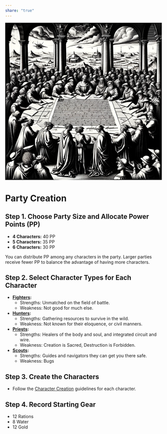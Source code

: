 ```yaml
---  
share: "true"  
---  
```

  
![Pasted image 20240126234913](./Pasted%20image%2020240126234913.png)  
  
# Party Creation  
  
## Step 1. Choose Party Size and Allocate Power Points (PP)  
  
- **4 Characters:** 40 PP  
- **5 Characters:** 35 PP  
- **6 Characters:** 30 PP  
  
You can distribute PP among any characters in the party. Larger parties receive fewer PP to balance the advantage of having more characters.  
  
## Step 2. Select Character Types for Each Character  
  
- **[Fighters](./Fighters.html):**   
  - Strengths: Unmatched on the field of battle.  
  - Weakness: Not good for much else.  
- **[Hunters](./Hunters.html):**   
  - Strengths: Gathering resources to survive in the wild.  
  - Weakness: Not known for their eloquence, or civil manners.  
- **[Priests](./Priests.html):**   
  - Strengths: Healers of the body and soul, and integrated circuit and wire.  
  - Weakness: Creation is Sacred, Destruction is Forbidden.  
- **[Scouts](./Scouts.html):**   
  - Strengths: Guides and navigators they can get you there safe.  
  - Weakness: Bugs  
## Step 3. Create the Characters  
  
- Follow the [Character Creation](./Character%20Creation.html) guidelines for each character.  
  
## Step 4. Record Starting Gear  
  
- 12 Rations  
- 8 Water  
- 12 Gold